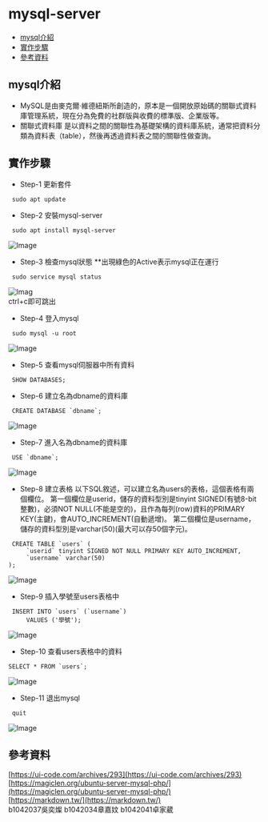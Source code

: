 # mysql-server

* [mysql介紹](#mysql介紹)
* [實作步驟](#實作步驟)
* [參考資料](#參考資料)

 
## mysql介紹
* MySQL是由麥克爾·維德紐斯所創造的，原本是一個開放原始碼的關聯式資料庫管理系統，現在分為免費的社群版與收費的標準版、企業版等。<br>
* 關聯式資料庫 
是以資料之間的關聯性為基礎架構的資料庫系統，通常把資料分類為資料表（table），然後再透過資料表之間的關聯性做查詢。

## 實作步驟
- Step-1 更新套件
```
 sudo apt update 
```
- Step-2 安裝mysql-server 
```
 sudo apt install mysql-server
```
![Image](https://raw.githubusercontent.com/wucan0315/wucan0315/main/%E5%AE%89%E8%A3%9Dmysql.jpg)
- Step-3 檢查mysql狀態 
**出現綠色的Active表示mysql正在運行
```
 sudo service mysql status
```
![Imag](https://raw.githubusercontent.com/wucan0315/wucan0315/main/%E6%AA%A2%E6%9F%A5mysql%E7%8B%80%E6%85%8B.jpg)<br>
ctrl+c即可跳出
- Step-4 登入mysql 
```
 sudo mysql -u root
```
![Image](https://raw.githubusercontent.com/wucan0315/wucan0315/main/%E7%99%BB%E9%99%B8mysql%E4%BC%BA%E6%9C%8D%E5%99%A8.jpg)
- Step-5 查看mysql伺服器中所有資料 
```
 SHOW DATABASES;
``` 
- Step-6 建立名為dbname的資料庫
```
 CREATE DATABASE `dbname`;
```
![Image](https://raw.githubusercontent.com/wucan0315/wucan0315/main/%E5%BB%BA%E7%AB%8B%E8%B3%87%E6%96%99%E5%BA%AB.jpg)
- Step-7 進入名為dbname的資料庫
```
 USE `dbname`;
```
![Image](https://raw.githubusercontent.com/wucan0315/wucan0315/main/%E7%99%BB%E9%99%B8%E8%B3%87%E6%96%99%E5%BA%AB.jpg)
- Step-8 建立表格 
以下SQL敘述，可以建立名為users的表格，這個表格有兩個欄位。
第一個欄位是userid，儲存的資料型別是tinyint SIGNED(有號8-bit整數)，必須NOT NULL(不能是空的)，且作為每列(row)資料的PRIMARY KEY(主鍵)，會AUTO_INCREMENT(自動遞增)。
第二個欄位是username，儲存的資料型別是varchar(50)(最大可以存50個字元)。
```
 CREATE TABLE `users` (
     `userid` tinyint SIGNED NOT NULL PRIMARY KEY AUTO_INCREMENT,
     `username` varchar(50)
);
```
![Image](https://raw.githubusercontent.com/wucan0315/wucan0315/main/%E5%89%B5%E5%BB%BA%E8%A1%A8%E6%A0%BC.jpg)

- Step-9  插入學號至users表格中
```
 INSERT INTO `users` (`username`)
     VALUES ('學號');
```
![Image](https://raw.githubusercontent.com/wucan0315/wucan0315/main/%E5%8A%A0%E5%85%A5%E5%AD%B8%E8%99%9F%E8%87%B3%E8%A1%A8%E6%A0%BC%E4%B8%AD.jpg)

- Step-10 查看users表格中的資料
```
SELECT * FROM `users`;
```
![Image](https://raw.githubusercontent.com/wucan0315/wucan0315/main/%E6%9F%A5%E7%9C%8B%E8%A1%A8%E6%A0%BC%20.jpg)
- Step-11 退出mysql 
```
 quit
```
![Image](https://raw.githubusercontent.com/wucan0315/wucan0315/main/%E9%9B%A2%E9%96%8Bmysql.jpg)

## 參考資料
[https://ui-code.com/archives/293](https://ui-code.com/archives/293)  <br>
[https://magiclen.org/ubuntu-server-mysql-php/](https://magiclen.org/ubuntu-server-mysql-php/)  <br>
[https://markdown.tw/](https://markdown.tw/)  <br>
b1042037吳奕燦 b1042034章嘉妏 b1042041卓家葳 
